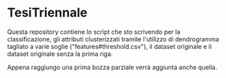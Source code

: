 # TesiTriennale

Questa repository contiene lo script che sto scrivendo per la classificazione, gli attributi clusterizzati tramite l'utilizzo di dendrogramma tagliato
a varie soglie ("features#threshold.csv"), il dataset originale e il dataset originale senza la prima riga.

Appena raggiungo una prima bozza parziale verrà aggiunta anche quella.
